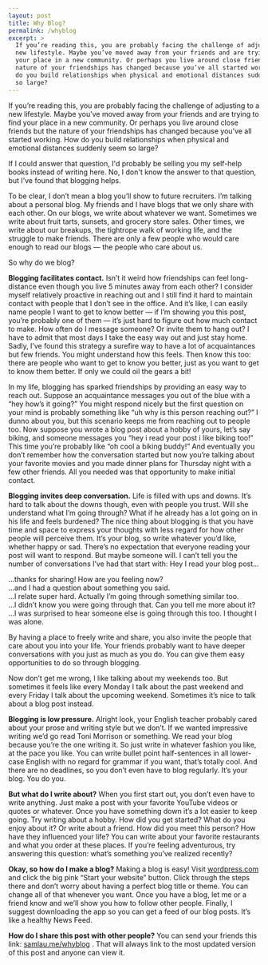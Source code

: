 ```yaml
---
layout: post
title: Why Blog?
permalink: /whyblog
excerpt: >
  If you’re reading this, you are probably facing the challenge of adjusting to a
  new lifestyle. Maybe you’ve moved away from your friends and are trying to find
  your place in a new community. Or perhaps you live around close friends but the
  nature of your friendships has changed because you’ve all started working. How
  do you build relationships when physical and emotional distances suddenly seem
  so large?
---
```


If you’re reading this, you are probably facing the challenge of adjusting to a
new lifestyle. Maybe you’ve moved away from your friends and are trying to find
your place in a new community. Or perhaps you live around close friends but the
nature of your friendships has changed because you’ve all started working. How
do you build relationships when physical and emotional distances suddenly seem
so large?

<!--more-->

If I could answer that question, I'd probably be selling you my self-help books
instead of writing here. No, I don't know the answer to that question, but I’ve
found that blogging helps.

To be clear, I don’t mean a blog you’ll show to future recruiters. I’m talking
about a personal blog. My friends and I have blogs that we only share with each
other. On our blogs, we write about whatever we want. Sometimes we write about
fruit tarts, sunsets, and grocery store sales. Other times, we write about our
breakups, the tightrope walk of working life, and the struggle to make friends.
There are only a few people who would care enough to read our blogs — the
people who care about us.

So why do we blog?

**Blogging facilitates contact.** Isn’t it weird how friendships can feel
long-distance even though you live 5 minutes away from each other? I consider
myself relatively proactive in reaching out and I still find it hard to
maintain contact with people that I don’t see in the office. And it’s like, I
can easily name people I want to get to know better — if I’m showing you this
post, you’re probably one of them — it’s just hard to figure out how much
contact to make. How often do I message someone? Or invite them to hang out? I
have to admit that most days I take the easy way out and just stay home. Sadly,
I’ve found this strategy a surefire way to have a lot of acquaintances but few
friends. You might understand how this feels. Then know this too: there are
people who want to get to know you better, just as you want to get to know them
better. If only we could oil the gears a bit!

In my life, blogging has sparked friendships by providing an easy way to reach
out. Suppose an acquaintance messages you out of the blue with a “hey how’s it
going?” You might respond nicely but the first question on your mind is
probably something like “uh why is this person reaching out?” I dunno about
you, but this scenario keeps me from reaching out to people too. Now suppose
you wrote a blog post about a hobby of yours, let’s say biking, and someone
messages you “hey i read your post i like biking too!” This time you’re
probably like “oh cool a biking buddy!” And eventually you don’t remember how
the conversation started but now you’re talking about your favorite movies and
you made dinner plans for Thursday night with a few other friends. All you
needed was that opportunity to make initial contact.

**Blogging invites deep conversation.** Life is filled with ups and downs. It’s
hard to talk about the downs though, even with people you trust. Will she
understand what I’m going through? What if he already has a lot going on in his
life and feels burdened? The nice thing about blogging is that you have time
and space to express your thoughts with less regard for how other people will
perceive them. It’s your blog, so write whatever you’d like, whether happy or
sad. There’s no expectation that everyone reading your post will want to
respond. But maybe someone will. I can’t tell you the number of conversations
I’ve had that start with: Hey I read your blog post…

…thanks for sharing! How are you feeling now?
<br>
…and I had a question about something you said.
<br>
…I relate super hard. Actually I’m going through something similar too.
<br>
…I didn’t know you were going through that. Can you tell me more about it?
<br>
…I was surprised to hear someone else is going through this too. I thought I was alone.

By having a place to freely write and share, you also invite the people that
care about you into your life. Your friends probably want to have deeper
conversations with you just as much as you do. You can give them easy
opportunities to do so through blogging.

Now don’t get me wrong, I like talking about my weekends too. But sometimes it
feels like every Monday I talk about the past weekend and every Friday I talk
about the upcoming weekend. Sometimes it’s nice to talk about a blog post
instead.

**Blogging is low pressure.** Alright look, your English teacher probably cared
about your prose and writing style but we don’t. If we wanted impressive
writing we’d go read Toni Morrison or something. We read your blog because
you’re the one writing it. So just write in whatever fashion you like, at the
pace you like. You can write bullet point half-sentences in all lower-case
English with no regard for grammar if you want, that’s totally cool. And there
are no deadlines, so you don’t even have to blog regularly. It’s your blog. You
do you.

**But what do I write about?** When you first start out, you don’t even have to
write anything. Just make a post with your favorite YouTube videos or quotes or
whatever. Once you have something down it’s a lot easier to keep going. Try
writing about a hobby. How did you get started? What do you enjoy about it? Or
write about a friend. How did you meet this person? How have they influenced
your life? You can write about your favorite restaurants and what you order at
these places. If you’re feeling adventurous, try answering this question:
what’s something you’ve realized recently?

**Okay, so how do I make a blog?** Making a blog is easy! Visit
[wordpress.com][wp] and click the big pink “Start your website” button.
Click through the steps there and don’t worry about having a perfect blog title
or theme. You can change all of that whenever you want. Once you have a blog,
let me or a friend know and we’ll show you how to follow other people. Finally,
I suggest downloading the app so you can get a feed of our blog posts. It’s
like a healthy News Feed.

**How do I share this post with other people?** You can send your friends this
link: [samlau.me/whyblog][perma] . That will always link to the most updated
version of this post and anyone can view it.

[wp]: https://wordpress.com/
[perma]: https://samlau.me/whyblog
